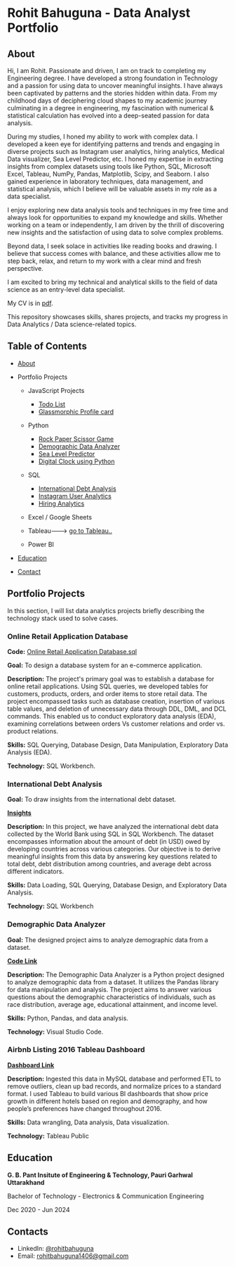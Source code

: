 # Rohit Bahuguna - Data Analyst Portfolio
## About
Hi, I am Rohit. Passionate and driven, I am on track to completing my  Engineering degree. I have developed a strong foundation in Technology and a passion for using data to uncover meaningful insights. I have always been captivated by patterns and the stories hidden within data. From my childhood days of deciphering cloud shapes to my academic journey culminating in a degree in engineering, my fascination with numerical & statistical calculation has evolved into a deep-seated passion for data analysis.

During my studies, I honed my ability to work with complex data. I developed a keen eye for identifying patterns and trends and engaging in diverse projects such as Instagram user analytics, hiring analytics, Medical Data visualizer, Sea Level Predictor, etc. I honed my expertise in extracting insights from complex datasets using tools like Python, SQL, Microsoft Excel, Tableau, NumPy, Pandas, Matplotlib, Scipy, and Seaborn. I also gained experience in laboratory techniques, data management, and statistical analysis, which I believe will be valuable assets in my role as a data specialist.

I enjoy exploring new data analysis tools and techniques in my free time and always look for opportunities to expand my knowledge and skills. Whether working on a team or independently, I am driven by the thrill of discovering new insights and the satisfaction of using data to solve complex problems.

Beyond data, I seek solace in activities like reading books and drawing. I believe that success comes with balance, and these activities allow me to step back, relax, and return to my work with a clear mind and fresh perspective.

I am excited to bring my technical and analytical skills to the field of data science as an entry-level data specialist.

My CV is in [pdf](https://github.com/rohitb1406/Portfolio/edit/main/Readme.md).

This repository showcases skills, shares projects, and tracks my progress in Data Analytics / Data science-related topics.

## Table of Contents
- [About](https://github.com/rohitb1406/Portfolio/blob/main/Readme.md#about)
- Portfolio Projects
  - JavaScript Projects
    - [Todo List](https://github.com/rohitb1406/JavaScript-Projects/tree/main/Todo%20List)
    - [Glassmorphic Profile card](https://github.com/rohitb1406/JavaScript-Projects/tree/main/Glassmorphism%20Profile%20Card)
  - Python
    - [Rock Paper Scissor Game](https://github.com/rohitb1406/Python-Project/tree/main/Rock%20Paper%20Scissors%20Game)   
    - [Demographic Data Analyzer](https://github.com/rohitb1406/Python-Project/tree/main/boilerplate-demographic-data-analyzer-2)
    - [Sea Level Predictor](https://github.com/rohitb1406/Python-Project/tree/main/Sea%20Level%20Predictor)
    - [Digital Clock using Python](https://github.com/rohitb1406/Python-Project/tree/main/Digital%20Clock)
  - SQL
    - [International Debt Analysis](https://github.com/rohitb1406/SQL-Projects/tree/main/International%20Debt)
    - [Instagram User Analytics](https://github.com/rohit1406/SQL-Projects/tree/main/instagram%20user%20analytics(Task-2))
    - [Hiring Analytics](https://github.com/rohit1406/SQL-Projects/tree/main/hiring%20analytics%20(Task-4))

  - Excel / Google Sheets
  - Tableau---> [go to Tableau..](https://public.tableau.com/app/profile/rohit.bahuguna/vizzes)
  - Power BI
  


- [Education](https://github.com/rohitb1406/Portfolio?tab=readme-ov-file#education)  
- [Contact](https://github.com/rohitb1406/Portfolio?tab=readme-ov-file#contacts)

## Portfolio Projects
In this section, I will list data analytics projects briefly describing the technology stack used to solve cases.

### Online Retail Application Database
**Code:** [Online Retail Application Database.sql](https://github.com/rohitb1406/SQL-Projects/tree/main/Online%20Retail%20Application%20database)

**Goal:** To design a database system for an e-commerce application.

**Description:** The project's primary goal was to establish a database for online retail applications. Using SQL queries, we developed tables for customers, products, orders, and order items to store retail data. The project encompassed tasks such as database creation, insertion of various table values, and deletion of unnecessary data through DDL, DML, and DCL commands. This enabled us to conduct exploratory data analysis (EDA), examining correlations between orders Vs customer relations and order vs. product relations.

**Skills:** SQL Querying, Database Design, Data Manipulation, Exploratory Data Analysis (EDA).

**Technology:** SQL Workbench.

### International Debt Analysis
**Goal:** To draw insights from the international debt dataset.

[**Insights**](https://github.com/rohitb1406/SQL-Projects/tree/main/International%20Debt)

**Description:** In this project, we have analyzed the international debt data collected by the World Bank using SQL in SQL Workbench. The dataset encompasses information about the amount of debt (in USD) owed by developing countries across various categories. Our objective is to derive meaningful insights from this data by answering key questions related to total debt, debt distribution among countries, and average debt across different indicators.


**Skills:** Data Loading, SQL Querying, Database Design, and Exploratory Data Analysis.

**Technology:** SQL Workbench


### Demographic Data Analyzer

**Goal:** The designed project aims to analyze demographic data from a dataset.

[**Code Link**](https://github.com/rohitb1406/Python-Project/blob/main/boilerplate-demographic-data-analyzer-2/README.md)

**Description:** The Demographic Data Analyzer is a Python project designed to analyze demographic data from a dataset. It utilizes the Pandas library for data manipulation and analysis. The project aims to answer various questions about the demographic characteristics of individuals, such as race distribution, average age, educational attainment, and income level.

**Skills:** Python, Pandas, and data analysis.

**Technology:** Visual Studio Code.

### Airbnb Listing 2016 Tableau Dashboard
[**Dashboard Link**](https://public.tableau.com/app/profile/rohit.bahuguna/viz/Airbnb_Listing_2016/Dashboard1)

**Description:**  Ingested this data in MySQL database and performed ETL to remove outliers, clean up bad records, and normalize prices to a standard format.
I used Tableau to build various BI dashboards that show price growth in different hotels based on region and demography, and how people’s preferences have changed throughout 2016.

**Skills:** Data wrangling, Data analysis, Data visualization.

**Technology:** Tableau Public

## Education
**G. B. Pant Insitute of Engineering & Technology, Pauri Garhwal Uttarakhand**

Bachelor of Technology - Electronics & Communication Engineering

Dec 2020 - Jun 2024


## Contacts
- LinkedIn: [@rohitbahuguna](https://www.linkedin.com/in/rohitbahuguna14)
- Email: rohitbahuguna1406@gmail.com
